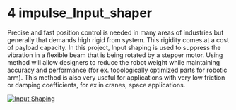 # 4 impulse_Input_shaper
Precise and fast position control is needed in many areas of industries but generally that demands  high rigid from system. This rigidity comes at a cost of payload capacity. In this project, Input shaping is used to suppress the vibration in a flexible beam that is being rotated by a stepper motor. Using method will allow designers to reduce the robot weight while maintaining accuracy and performance (for ex. topologically optimized parts for robotic arm). This method is also very useful for applications with very low friction or damping coefficients, for ex in cranes, space applications. 

[![Input Shaping](http://singhose.marc.gatech.edu/cranewebpage/images/shaping_algorithm_large.gif)](https://drive.google.com/file/d/1MfnqGqEh0KUloIUYgsPip1--dtezZTsS/view?usp=sharing)
